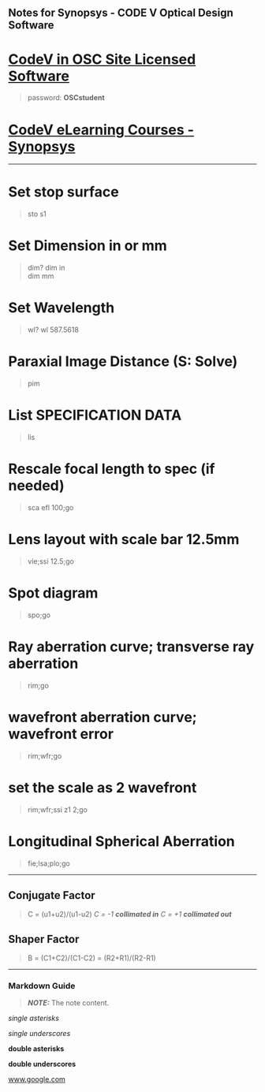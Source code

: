 Notes for Synopsys - CODE V Optical Design Software
---
# [CodeV in OSC Site Licensed Software](https://wp.optics.arizona.edu/helpdesk/osc-site-licensed-software/other-links/)
> password: **OSCstudent**

# [CodeV eLearning Courses - Synopsys](https://www.synopsys.com/optical-solutions/support/online-learning.html/)

---

# Set stop surface
> sto s1

# Set Dimension in or mm
> dim?
> dim in  
> dim mm

# Set Wavelength 
> wl?
> wl 587.5618

# Paraxial Image Distance (S: Solve)
> pim

# List SPECIFICATION DATA
> lis

# Rescale focal length to spec (if needed)
> sca efl 100;go

# Lens layout with scale bar 12.5mm
> vie;ssi 12.5;go

# Spot diagram
> spo;go

# Ray aberration curve; transverse ray aberration
> rim;go

# wavefront aberration curve; wavefront error
> rim;wfr;go

# set the scale as 2 wavefront
> rim;wfr;ssi z1 2;go

# Longitudinal Spherical Aberration
> fie;lsa;plo;go

---


## Conjugate Factor
> C = (u1+u2)/(u1-u2) 
_C = -1 **collimated in**_
_C = +1 **collimated out**_

## Shaper Factor
> B = (C1+C2)/(C1-C2) = (R2+R1)/(R2-R1)


---





### Markdown Guide

> **_NOTE:_**  The note content.

*single asterisks*

_single underscores_

**double asterisks**

__double underscores__

www.google.com


